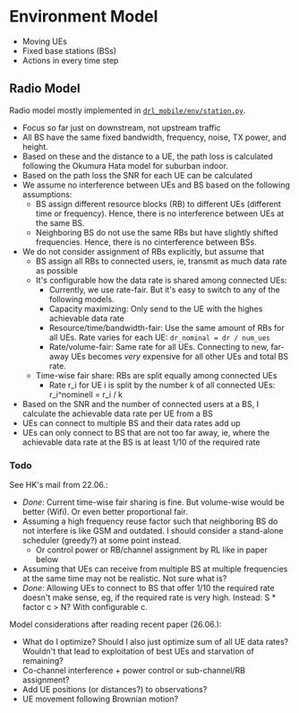 # Environment Model

* Moving UEs
* Fixed base stations (BSs)
* Actions in every time step

## Radio Model

Radio model mostly implemented in [`drl_mobile/env/station.py`](https://github.com/CN-UPB/deep-rl-mobility-management/blob/master/drl_mobile/env/station.py).

* Focus so far just on downstream, not upstream traffic
* All BS have the same fixed bandwidth, frequency, noise, TX power, and height.
* Based on these and the distance to a UE, the path loss is calculated following the Okumura Hata model for suburban indoor.
* Based on the path loss the SNR for each UE can be calculated
* We assume no interference between UEs and BS based on the following assumptions:
    * BS assign different resource blocks (RB) to different UEs (different time or frequency).
    Hence, there is no interference between UEs at the same BS.
    * Neighboring BS do not use the same RBs but have slightly shifted frequencies.
    Hence, there is no cinterference between BSs.
* We do not consider assignment of RBs explicitly, but assume that
    * BS assign all RBs to connected users, ie, transmit as much data rate as possible
    * It's configurable how the data rate is shared among connected UEs: 
        * Currently, we use rate-fair. But it's easy to switch to any of the following models.
        * Capacity maximizing: Only send to the UE with the highes achievable data rate
        * Resource/time/bandwidth-fair: Use the same amount of RBs for all UEs. Rate varies for each UE: `dr_nominal = dr / num_ues`
        * Rate/volume-fair: Same rate for all UEs. Connecting to new, far-away UEs becomes *very* expensive for all other UEs and total BS rate.
    * Time-wise fair share: RBs are split equally among connected UEs
        * Rate r_i for UE i is split by the number k of all connected UEs: r_i^nominell = r_i / k
* Based on the SNR and the number of connected users at a BS, I calculate the achievable data rate per UE from a BS
* UEs can connect to multiple BS and their data rates add up
* UEs can only connect to BS that are not too far away, ie, where the achievable data rate at the BS is at least 1/10 of the required rate    

### Todo

See HK's mail from 22.06.:

* *Done*: Current time-wise fair sharing is fine. But volume-wise would be better (Wifi). Or even better proportional fair.
* Assuming a high frequency reuse factor such that neighboring BS do not interfere is like GSM and outdated. I should consider a stand-alone scheduler (greedy?) at some point instead.
    * Or control power or RB/channel assignment by RL like in paper below
* Assuming that UEs can receive from multiple BS at multiple frequencies at the same time may not be realistic. Not sure what is?
* *Done*: Allowing UEs to connect to BS that offer 1/10 the required rate doesn't make sense, eg, if the required rate is very high. Instead: S * factor c > N? With configurable c.


Model considerations after reading recent paper (26.06.):

* What do I optimize? Should I also just optimize sum of all UE data rates? Wouldn't that lead to exploitation of best UEs and starvation of remaining?
* Co-channel interference + power control or sub-channel/RB assignment?
* Add UE positions (or distances?) to observations?
* UE movement following Brownian motion?
